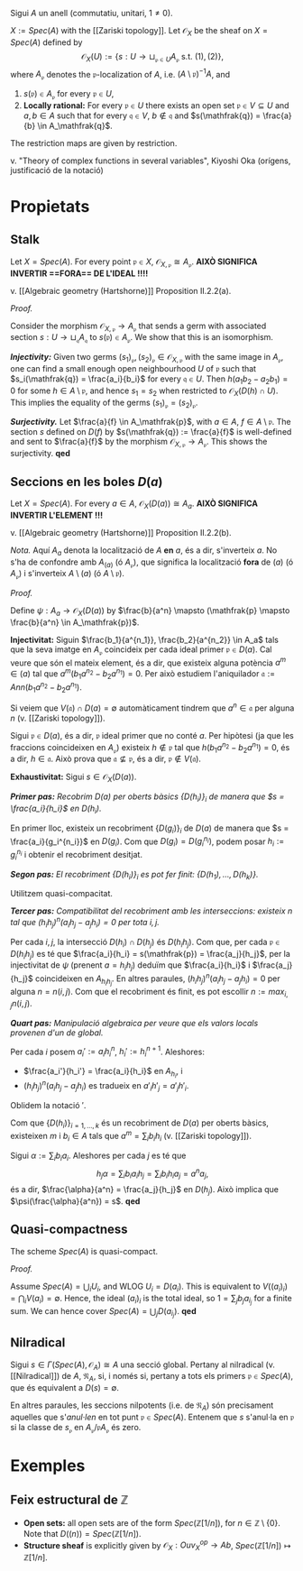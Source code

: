Sigui $A$ un anell (commutatiu, unitari, $1 \neq 0$).

$X := Spec(A)$ with the [[Zariski topology]]. Let $\mathcal{O}_X$ be the sheaf on $X = Spec(A)$ defined by $$\mathcal{O}_X(U) := \{s: U \to \sqcup_{\mathfrak{p} \in U} A_\mathfrak{p}\ \textrm{s.t.}\ (1), (2)\},$$where $A_\mathfrak{p}$ denotes the $\mathfrak{p}$-localization of $A$, i.e. $(A \setminus \mathfrak{p})^{-1} A$, and
1. $s(\mathfrak{p}) \in A_\mathfrak{p}$ for every $\mathfrak{p} \in U$,
2. **Locally rational:** For every $\mathfrak{p} \in U$ there exists an open set $\mathfrak{p} \in V \subseteq U$ and $a, b \in A$ such that for every $\mathfrak{q} \in V$, $b \notin \mathfrak{q}$ and $s(\mathfrak{q}) = \frac{a}{b} \in A_\mathfrak{q}$.

The restriction maps are given by restriction.

v. "Theory of complex functions in several variables", Kiyoshi Oka (orígens, justificació de la notació)

# Propietats

## Stalk

Let $X = Spec(A)$. For every point $\mathfrak{p} \in X$, $\mathcal{O}_{X,\mathfrak{p}} \cong A_\mathfrak{p}$. **AIXÒ SIGNIFICA INVERTIR ==FORA== DE L'IDEAL !!!!**

v. [[Algebraic geometry (Hartshorne)]] Proposition II.2.2(a).

*Proof.*

Consider the morphism $\mathcal{O}_{X,\mathfrak{p}} \to A_\mathfrak{p}$ that sends a germ with associated section $s: U \to \sqcup_\mathfrak{q} A_\mathfrak{q}$ to $s(\mathfrak{p}) \in A_\mathfrak{p}$. We show that this is an isomorphism.

***Injectivity:*** Given two germs $(s_1)_\mathfrak{p}, (s_2)_\mathfrak{p} \in \mathcal{O}_{X,\mathfrak{p}}$ with the same image in $A_{\mathfrak{p}}$, one can find a small enough open neighbourhood $U$ of $\mathfrak{p}$ such that $s_i(\mathfrak{q}) = \frac{a_i}{b_i}$ for every $\mathfrak{q} \in U$. Then $h(a_1b_2 - a_2 b_1)  =0$ for some $h \in A \setminus \mathfrak{p}$, and hence $s_1 = s_2$ when restricted to $\mathcal{O}_X(D(h) \cap U)$. This implies the equality of the germs $(s_1)_\mathfrak{p} = (s_2)_\mathfrak{p}$.

***Surjectivity.*** Let $\frac{a}{f} \in A_\mathfrak{p}$, with $a \in A$, $f \in A \setminus \mathfrak{p}$. The section $s$ defined on $D(f)$ by $s(\mathfrak{q}) := \frac{a}{f}$ is well-defined and sent to $\frac{a}{f}$ by the morphism $\mathcal{O}_{X,\mathfrak{p}} \to A_\mathfrak{p}$. This shows the surjectivity. **qed**

## Seccions en les boles $D(a)$

Let $X = Spec(A)$. For every $a \in A$, $\mathcal{O}_X(D(a)) \cong A_a$. **AIXÒ SIGNIFICA INVERTIR L'ELEMENT !!!**

v. [[Algebraic geometry (Hartshorne)]] Proposition II.2.2(b).

*Nota.* Aquí $A_a$ denota la localització de $A$ **en** $a$, és a dir, s'inverteix $a$. No s'ha de confondre amb $A_{(a)}$ (ó $A_{\mathfrak{p}}$), que significa la localització **fora** de $(a)$ (ó $A_{\mathfrak{p}}$) i s'inverteix $A \setminus (a)$ (ó $A \setminus \mathfrak{p}$).

*Proof.*

Define $\psi: A_a \to \mathcal{O}_X(D(a))$ by $\frac{b}{a^n} \mapsto (\mathfrak{p} \mapsto \frac{b}{a^n} \in A_\mathfrak{p})$.

**Injectivitat:** Siguin $\frac{b_1}{a^{n_1}}, \frac{b_2}{a^{n_2}} \in A_a$ tals que la seva imatge en $A_\mathfrak{p}$ coincideix per cada ideal primer $\mathfrak{p} \in D(a)$. Cal veure que són el mateix element, és a dir, que existeix alguna potència $a^m \in (a)$ tal que $a^m(b_1 a^{n_2} - b_2 a^{n_1}) = 0$. Per això estudiem l'aniquilador $\mathfrak{a} := Ann(b_1 a^{n_2} - b_2 a^{n_1})$.

Si veiem que $V(\mathfrak{a}) \cap D(a) = \emptyset$ automàticament tindrem que $a^n \in \mathfrak{a}$ per alguna $n$ (v. [[Zariski topology]]).

Sigui $\mathfrak{p} \in D(a)$, és a dir, $\mathfrak{p}$ ideal primer que no conté $a$. Per hipòtesi (ja que les fraccions coincideixen en $A_\mathfrak{p}$) existeix $h \notin \mathfrak{p}$ tal que $h(b_1 a^{n_2} - b_2 a^{n_1}) = 0$, és a dir, $h \in \mathfrak{a}$. Això prova que $\mathfrak{a} \not\subseteq \mathfrak{p}$, és a dir, $\mathfrak{p} \notin V(\mathfrak{a})$.

**Exhaustivitat:** Sigui $s \in \mathcal{O}_X(D(a))$.

***Primer pas:*** *Recobrim $D(a)$ per oberts bàsics $\{D(h_i)\}_i$ de manera que $s = \frac{a_i}{h_i}$ en $D(h_i)$.*

En primer lloc, existeix un recobriment $\{D(g_i)\}_i$ de $D(a)$ de manera que $s = \frac{a_i}{g_i^{n_i}}$ en $D(g_i)$. Com que $D(g_i) = D(g_i^{n_i})$, podem posar $h_i := g_i^{n_i}$ i obtenir el recobriment desitjat.

***Segon pas:*** *El recobriment $\{D(h_i)\}_i$ es pot fer finit: $\{D(h_1),\dots,D(h_k)\}$.*

Utilitzem quasi-compacitat.

***Tercer pas:*** *Compatibilitat del recobriment amb les interseccions: existeix $n$ tal que $(h_i h_j)^n (a_i h_j - a_j h_i) = 0$ per tota $i,j$.*

Per cada $i,j$, la intersecció $D(h_i) \cap D(h_j)$ és $D(h_i h_j)$. Com que, per cada $\mathfrak{p} \in D(h_ih_j)$ es té que $\frac{a_i}{h_i} = s(\mathfrak{p}) = \frac{a_j}{h_j}$, per la injectivitat de $\psi$ (prenent $a = h_ih_j$) deduïm que $\frac{a_i}{h_i}$ i $\frac{a_j}{h_j}$ coincideixen en $A_{h_ih_j}$. En altres paraules, $(h_ih_j)^n(a_ih_j - a_j h_i) = 0$ per alguna $n=n(i,j)$. Com que el recobriment és finit, es pot escollir $n := max_{i,j} n(i,j)$.

***Quart pas:*** *Manipulació algebraica per veure que els valors locals provenen d'un de global.*

Per cada $i$ posem $a_i' := a_ih_i^n$, $h_i' := h_i^{n+1}$. Aleshores:
- $\frac{a_i'}{h_i'} = \frac{a_i}{h_i}$ en $A_{h_i}$, i
- $(h_ih_j)^n(a_ih_j-a_jh_i)$ es tradueix en $a'_ih'_j = a'_jh'_i$.

Oblidem la notació $'$.

Com que $\{D(h_i)\}_{i=1,\dots,k}$ és un recobriment de $D(a)$ per oberts bàsics, existeixen $m$ i $b_i \in A$ tals que $a^m = \sum_i b_i h_i$ (v. [[Zariski topology]]).

Sigui $\alpha := \sum_i b_i a_i$. Aleshores per cada $j$ es té que$$h_j \alpha = \sum_i b_i a_i h_j = \sum_i b_i h_i a_j = a^n a_j,$$és a dir, $\frac{\alpha}{a^n} = \frac{a_j}{h_j}$ en $D(h_j)$. Això implica que $\psi(\frac{\alpha}{a^n}) = s$. **qed**

## Quasi-compactness

The scheme $Spec(A)$ is quasi-compact.

*Proof.*

Assume $Spec(A) = \bigcup_i U_i$, and WLOG $U_i = D(a_i)$. This is equivalent to $V((a_i)_i) = \bigcap_i V(a_i) = \emptyset$. Hence, the ideal $(a_i)_i$ is the total ideal, so $1 = \sum_j b_j a_{i_j}$ for a finite sum. We can hence cover $Spec(A) = \bigcup_j D(a_{i_j})$. **qed**

## Nilradical

Sigui $s \in \Gamma(Spec(A), \mathcal{O}_A) \cong A$ una secció global. Pertany al nilradical (v. [[Nilradical]]) de $A$, $\mathfrak{N}_A$, si, i només si, pertany a tots els primers $\mathfrak{p} \in Spec(A)$, que és equivalent a $D(s) = \emptyset$.

En altres paraules, les seccions nilpotents (i.e. de $\mathfrak{N}_A$) són precisament aquelles que s'*anul·len* en tot punt $\mathfrak{p} \in Spec(A)$. Entenem que $s$ s'anul·la en $\mathfrak{p}$ si la classe de $s_\mathfrak{p}$ en $A_\mathfrak{p}/\mathfrak{p} A_\mathfrak{p}$ és zero.

# Exemples

## Feix estructural de $\mathbb{Z}$

- **Open sets:** all open sets are of the form $Spec(\mathbb{Z}[1/n])$, for $n \in \mathbb{Z} \setminus \{0\}$. Note that $D((n)) = Spec(\mathbb{Z}[1/n])$.
- **Structure sheaf** is explicitly given by $\mathcal{O}_X: Ouv_X^{op} \to Ab$, $Spec(\mathbb{Z}[1/n]) \mapsto \mathbb{Z}[1/n]$.
 